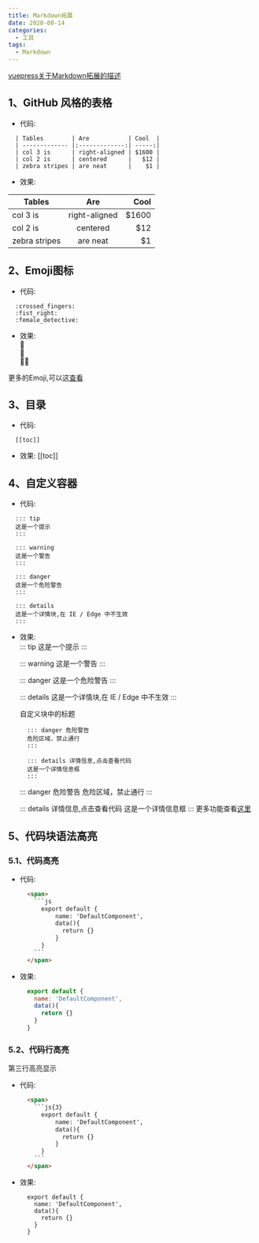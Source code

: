 ```yaml
---
title: Markdown拓展
date: 2020-08-14
categories:
  - 工具
tags: 
  - Markdown
---
```


[vuepress关于Markdown拓展的描述](https://vuepress.vuejs.org/zh/guide/markdown.html)

## **1、GitHub 风格的表格**
  * 代码:
  ```
    | Tables        | Are           | Cool  |
    | ------------- |:-------------:| -----:|
    | col 3 is      | right-aligned | $1600 |
    | col 2 is      | centered      |   $12 |
    | zebra stripes | are neat      |    $1 |

  ```
  * 效果:<br>

  | Tables        | Are           | Cool  |
  | ------------- |:-------------:| -----:|
  | col 3 is      | right-aligned | $1600 |
  | col 2 is      | centered      |   $12 |
  | zebra stripes | are neat      |    $1 |


## **2、Emoji图标**
  * 代码:
  ```
    :crossed_fingers: 
    :fist_right:
    :female_detective:
  ```
  * 效果:<br>
  :crossed_fingers:<br>
  :fist_right:<br>
  :female_detective:<br>

  更多的Emoji,可以这[查看](https://github.com/markdown-it/markdown-it-emoji/blob/master/lib/data/full.json)

## **3、目录**
  * 代码:
  ```
    [[toc]]
  ```
  * 效果:
    [[toc]]

## **4、自定义容器**
  * 代码:
  ```
    ::: tip
    这是一个提示
    :::

    ::: warning
    这是一个警告
    :::

    ::: danger
    这是一个危险警告
    :::

    ::: details
    这是一个详情块,在 IE / Edge 中不生效
    :::
  ```
  * 效果:<br>
    ::: tip
    这是一个提示
    :::

    ::: warning
    这是一个警告
    :::

    ::: danger
    这是一个危险警告
    :::

    ::: details
    这是一个详情块,在 IE / Edge 中不生效
    :::

    自定义块中的标题
    ```
      ::: danger 危险警告
      危险区域，禁止通行
      :::

      ::: details 详情信息,点击查看代码
      这是一个详情信息框
      :::

    ```
    ::: danger 危险警告
    危险区域，禁止通行
    :::

    ::: details 详情信息,点击查看代码
    这是一个详情信息框
    :::
    更多功能查看[这里](https://vuepress.github.io/zh/plugins/container/)

## **5、代码块语法高亮**

### 5.1、代码高亮
  * 代码:
    ```html
      <span>
        ```js
          export default {
              name: 'DefaultComponent',
              data(){
                return {}
              }
          }
        ```
      </span>
    ```
  * 效果:
    ```js
      export default {
        name: 'DefaultComponent',
        data(){
          return {}
        }
      }
    ```
### 5.2、代码行高亮
  第三行高亮显示<br>
  * 代码:
    ```html
      <span>
        ```js{3}
          export default {
              name: 'DefaultComponent',
              data(){
                return {}
              }
          }
        ```
      </span>
    ```
  * 效果:
    ```js{3}
      export default {
        name: 'DefaultComponent',
        data(){
          return {}
        }
      }
    ```
